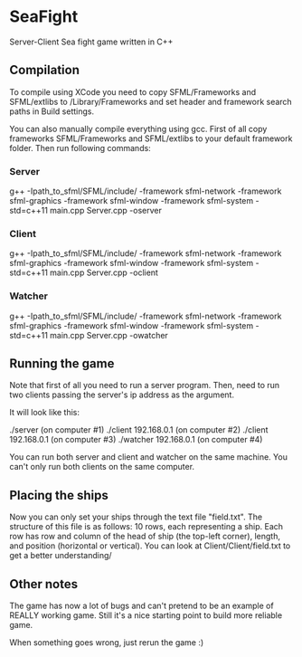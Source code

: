 # SeaFight
Server-Client Sea fight game written in C++

## Compilation

To compile using XCode you need to copy SFML/Frameworks and SFML/extlibs to /Library/Frameworks and set header and framework search paths in Build settings.


You can also manually compile everything using gcc.
First of all copy frameworks SFML/Frameworks and SFML/extlibs to your default framework folder.
Then run following commands:

### Server
g++ -Ipath_to_sfml/SFML/include/ -framework sfml-network -framework sfml-graphics -framework sfml-window -framework sfml-system -std=c++11 main.cpp Server.cpp -oserver

### Client
g++ -Ipath_to_sfml/SFML/include/ -framework sfml-network -framework sfml-graphics -framework sfml-window -framework sfml-system -std=c++11 main.cpp Server.cpp -oclient


### Watcher
g++ -Ipath_to_sfml/SFML/include/ -framework sfml-network -framework sfml-graphics -framework sfml-window -framework sfml-system -std=c++11 main.cpp Server.cpp -owatcher


## Running the game

Note that first of all you need to run a server program. Then, need to run two clients passing the server's ip address as the argument.

It will look like this:

./server               (on computer #1)
./client 192.168.0.1   (on computer #2)
./client 192.168.0.1   (on computer #3)
./watcher 192.168.0.1  (on computer #4)

You can run both server and client and watcher on the same machine. You can't only run both clients on the same computer.


## Placing the ships

Now you can only set your ships through the text file "field.txt". The structure of this file is as follows: 10 rows, each representing a ship. Each row has row and column of the head of ship (the top-left corner), length, and position (horizontal or vertical). You can look at Client/Client/field.txt to get a better understanding/


## Other notes

The game has now a lot of bugs and can't pretend to be an example of REALLY working game. Still it's a nice starting point to build more reliable game.

When something goes wrong, just rerun the game :) 
